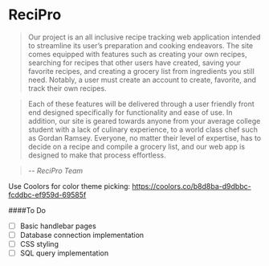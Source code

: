 # ReciPro


> Our project is an all inclusive recipe tracking web application intended to streamline its user’s preparation and cooking endeavors. The site comes equipped with features such as creating your own recipes, searching for recipes that other users have created, saving your favorite recipes, and creating a grocery list from ingredients you still need. Notably, a user must create an account to create, favorite, and track their own recipes.

> Each of these features will be delivered through a user friendly front end designed specifically for functionality and ease of use. In addition, our site is geared towards anyone from your average college student with a lack of culinary experience, to a world class chef such as Gordan Ramsey. Everyone, no matter their level of expertise, has to decide on a recipe and compile a grocery list, and our web app is designed to make that process effortless.

> -- <cite>ReciPro Team</cite>


Use Coolors for color theme picking:
https://coolors.co/b8d8ba-d9dbbc-fcddbc-ef959d-69585f

####To Do
- [ ] Basic handlebar pages
- [ ] Database connection implementation
- [ ] CSS styling
- [ ] SQL query implementation
